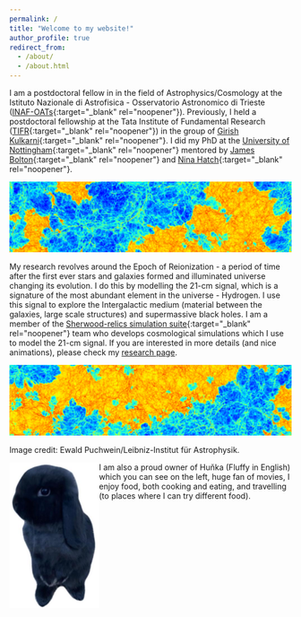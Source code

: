 ```yaml
---
permalink: /
title: "Welcome to my website!"
author_profile: true
redirect_from: 
  - /about/
  - /about.html
---
```


I am a postdoctoral fellow in in the field of Astrophysics/Cosmology at the Istituto Nazionale di Astrofisica - Osservatorio Astronomico di Trieste ([INAF-OATs](https://www.oats.inaf.it/index.php/en/){:target="_blank" rel="noopener"}). Previously, I held a postdoctoral fellowship at the Tata Institute of Fundamental Research ([TIFR](https://www.tifr.res.in/){:target="_blank" rel="noopener"}) in the group of [Girish Kulkarni](https://theory.tifr.res.in/~kulkarni/){:target="_blank" rel="noopener"}. I did my PhD at the [University of Nottingham](https://www.nottingham.ac.uk/astronomy/){:target="_blank" rel="noopener"} mentored by [James Bolton](https://www.nottingham.ac.uk/~ppzjsb/){:target="_blank" rel="noopener"} and [Nina Hatch](https://www.nottingham.ac.uk/astronomy/NottICL/){:target="_blank" rel="noopener"}.

![sherwood_IGM_up](/images/sherwood_igm_up.png)

My research revolves around the Epoch of Reionization - a period of time after the first ever stars and galaxies formed and illuminated universe changing its evolution. I do this by modelling the 21-cm signal, which is a signature of the most abundant element in the universe - Hydrogen. I use this signal to explore the Intergalactic medium (material between the galaxies, large scale structures) and supermassive black holes. I am a member of the [Sherwood-relics simulation suite](https://www.nottingham.ac.uk/astronomy/sherwood-relics/){:target="_blank" rel="noopener"} team who develops cosmological simulations which I use to model the 21-cm signal. If you are interested in more details (and nice animations), please check my [research page](https://tomassoltinsky.github.io//research/).

![sherwood_IGM_down](/images/sherwood_igm_down.png)

Image credit: Ewald Puchwein/Leibniz-Institut für Astrophysik.

<img align="left" src="/images/hunka.jpg" alt="My Image" width="160" height="260">

I am also a proud owner of Huňka (Fluffy in English) which you can see on the left, huge fan of movies, I enjoy food, both cooking and eating, and travelling (to places where I can try different food).
